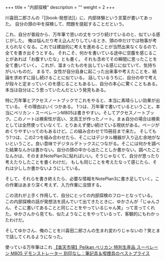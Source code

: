 +++
title = "内部探検"
description = ""
weight = 2
+++

川喜田二郎さんの『[[book-発想法]]』に、内部体験という言葉が書いてあった。
自分の頭の中を探検して、問題を提起することだという。

これ、自分が普段から、万年筆で思いの丈をつづり続けているのと、似ている感じがした。
俺は悩んだり考え込んだりしているとき、頭の中だけでは物事が考えられなくなる。これでは建設的に考えを進めることが当然出来なくなるので、全てを書き出そうとする。
それこそ、何かを書いている途中に空腹を感じることがあれば「お腹すいたな」とも書く。
それも含めてその瞬間に思ったことを全て書いていく。
これが、溜まったものを出している感じに似ていて、気持ちがいいものだ。
まるで、女性が自分自身に起こった出来事や考えたことを、結論を求めずに話し続けることに似ている。
話しているうちに、自分の中で考えが段々と定まっていくのを感じることもあるし、自分の本心に驚くこともある。本当は自分はこう思っていたんだという発見もある。

特に万年筆とアクセスノートブックでこれをやると、本当に素晴らしい効果が出ている。
その理由はいくつかある。
1つは、万年筆で書いているということ。本当にペリカン・スーベレーンM805は書きやすい。そしてアクセスノートブック。このノートは検索性が高い、文具王が作ったノート。まぁ自分の場合は検索としては全然使っていなくて、とりあえず使い続けている現状がある。ページがめくりやすいってのもあるけど。この組み合わせで15冊目まで来た。
そしてもう1つは、この2つを組み合わせたら、そこにはデジタル機器が入り込む余地がないということ。良い意味でデジタルデトックスにつながる。そこには何かを調べた結果なんかは書かない。自分の頭の中から出たことしか書かない。調べたことなんかは、そのままNotePlan3に貼ればいい。そうじゃなくて、自分が思ったり考えたりしたことを書くわけだ。
もしも同じことを考えたなって感じたら、それは少ししか書かないようにしている。

そして、それらを書き終えたら、必要な情報をNotePlan3に書き足していく。この作業はあまり深く考えず、入力作業に没頭する。

この流れが上手く作用して、自分にとっての内部探検のフローとなっている。
この内部探検の話が発想法を読んでいて出てきたときに、ゆかさんが「じゅんさん、そこに書いてあることと同じことをやっているじゃん笑」って言ってくれた。ゆかさんから見ても、似たようなことをやっているって、客観的にもわかったわけだ。

そしてゆかさん、俺のことを川喜田二郎さんの生まれ変わりじゃないの？笑とまで話してくれるようになった。


使っている万年筆はこれ
[【楽天市場】Pelikan ペリカン 特別生産品 スーベレーン M805 デモンストレーター 刻印なし：筆記具＆喫煙具のベストプライス](https://item.rakuten.co.jp/best-price-mito-shoji/pel-m805-demo-fp/?s-id=top_normal_bookmark)
